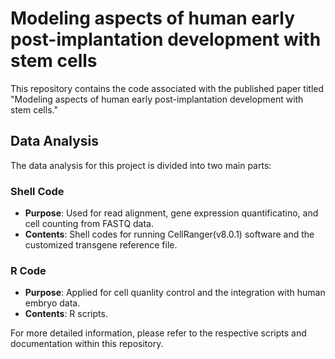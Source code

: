 # Modeling aspects of human early post-implantation development with stem cells

This repository contains the code associated with the published paper titled "Modeling aspects of human early post-implantation development with stem cells."

## Data Analysis

The data analysis for this project is divided into two main parts:

### Shell Code
- **Purpose**: Used for read alignment, gene expression quantificatino, and cell counting from FASTQ data.
- **Contents**: Shell codes for running CellRanger(v8.0.1) software and the customized transgene reference file.

### R Code
- **Purpose**: Applied for cell quanlity control and the integration with human embryo data.
- **Contents**: R scripts.

For more detailed information, please refer to the respective scripts and documentation within this repository.
